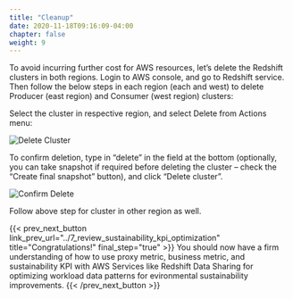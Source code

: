 ```yaml
---
title: "Cleanup"
date: 2020-11-18T09:16:09-04:00
chapter: false
weight: 9
---
```


To avoid incurring further cost for AWS resources, let’s delete the Redshift clusters in both regions. Login to AWS console, and go to Redshift service. Then follow the below steps in each region (each and west) to delete Producer (east region) and Consumer (west region) clusters:

Select the cluster in respective region, and select Delete from Actions menu:

![Delete Cluster](/Sustainability/300_optimize_data_pattern_using_redshift_data_sharing/cleanup/images/delete_cluster.png?classes=lab_picture_small)


To confirm deletion, type in “delete” in the field at the bottom (optionally, you can take snapshot if required before deleting the cluster – check the “Create final snapshot” button), and click “Delete cluster”.

![Confirm Delete](/Sustainability/300_optimize_data_pattern_using_redshift_data_sharing/cleanup/images/confirm_delete.png?classes=lab_picture_small)


Follow above step for cluster in other region as well.

{{< prev_next_button link_prev_url="../7_review_sustainability_kpi_optimization"  title="Congratulations!" final_step="true" >}}
You should now have a firm understanding of how to use proxy metric, business metric, and sustainability KPI with AWS Services like Redshift Data Sharing for optimizing workload data patterns for evironmental sustainability improvements.
{{< /prev_next_button >}}

